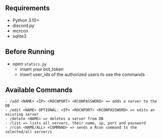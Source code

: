 ## Requirements

- Python 3.10+
- discord.py
- mcrcon
- sqlite3

## Before Running

- open `statics.py`
	- insert your bot_token
	- insert user_ids of the authorized users to use the commands

## Available Commands

```
- /add <NAME> <IP> <ROCNPORT> <RCONPASSWORD> => adds a server to the DB
- /edit <NAME> OPTIONAL: <IP> <ROCNPORT> <RCONPASSWORD> => edits an existing server
- /delete <NAME> => deletes a server from DB
- /list => lists all servers, their name, ip, port and password
- /rcon <NAME/ALL> <COMMAND> => sends a Rcon command to the selected/all server/s
```